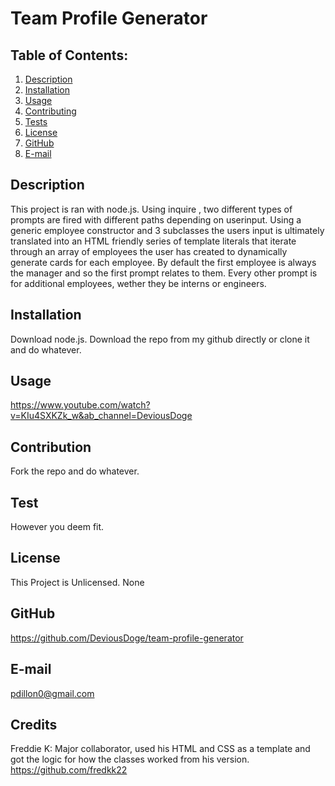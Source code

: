 # Team Profile Generator
  ## Table of Contents:
  1. [Description](#description) 
  2. [Installation](#installation)
  3. [Usage](#usage)  
  4. [Contributing](#contribution)
  5. [Tests](#test)
  6. [License](#license)
  7. [GitHub](#github)
  8. [E-mail](#e-mail)
## Description
This project is ran with node.js.   Using inquire ,  two different types of prompts are fired with different paths depending on userinput. Using a generic employee constructor and 3 subclasses the users input is ultimately translated into an HTML friendly series of template literals that iterate through an array of employees the user has created to dynamically generate cards for each employee. By default the first employee is always the manager and so the first prompt relates to them. Every other prompt is for additional employees, wether they be interns or engineers. 
## Installation
Download node.js. Download the repo from my github directly or clone it and do whatever.
## Usage
https://www.youtube.com/watch?v=KIu4SXKZk_w&ab_channel=DeviousDoge
## Contribution
Fork the repo and do whatever.
## Test
However you deem fit.
## License
This Project is Unlicensed. None
## GitHub
https://github.com/DeviousDoge/team-profile-generator
## E-mail
pdillon0@gmail.com
## Credits
Freddie K: Major collaborator, used his HTML and CSS as a template and got the logic for how the classes worked from his version. 
https://github.com/fredkk22

